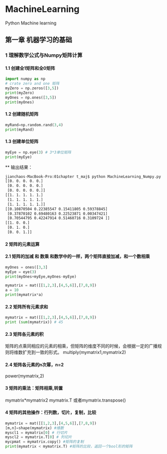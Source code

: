 # MachineLearning
Python Machine learning 

## 第一章 机器学习的基础
### 1 理解数学公式与Numpy矩阵计算
#### 1.1 创建全1矩阵和全0矩阵
``` python
import numpy as np
# crate zero and one 矩阵
myZero = np.zeros([3,5])
print(myZero)
myOnes = np.ones([3,5])
print(myOnes)
```
#### 1.2 创建随机矩阵
``` python
myRand=np.random.rand(3,4)
print(myRand)
```
#### 1.3 创建单位矩阵
``` python
myEye = np.eye(3) # 3*3单位矩阵
print(myEye)
```
** 输出结果：
``` cmd
jianchaos-MacBook-Pro:01chapter t_maj$ python MachineLearning_Numpy.py
[[0. 0. 0. 0. 0.]
 [0. 0. 0. 0. 0.]
 [0. 0. 0. 0. 0.]]
[[1. 1. 1. 1. 1.]
 [1. 1. 1. 1. 1.]
 [1. 1. 1. 1. 1.]]
[[0.10870504 0.22385547 0.15411805 0.59378845]
 [0.37870102 0.69480163 0.22523871 0.00347421]
 [0.70544795 0.42247914 0.51460716 0.3109724 ]]
[[1. 0. 0.]
 [0. 1. 0.]
 [0. 0. 1.]]
 ```
#### 2 矩阵的元素运算
#### 2.1 矩阵的加减 和 数乘 和数学中的一样，两个矩阵直接加减，和一个数相乘

``` python
myOnes = ones([3,3]
myEye = eye(3)
print(myOnes+myEye,myOnes-myEye)

mymatrix = mat([[1,2,3],[4,5,6]],[7,8,9])
a = 10
print(mymatrix*a)
```
#### 2.2 矩阵所有元素求和
``` python
mymatrix = mat([[1,2,3],[4,5,6]],[7,8,9])
print (sum(mymatrix)) # 45
```
#### 2.3 矩阵各元素的积
矩阵的点乘同相应的元素的相乘，但矩阵的维度不同的时候，会根据一定的广播规则将维数扩充到一致的形式。
multiply(mymatrix1,mymatrix2)
#### 2.4 矩阵各元素的n次幂，n=2
power(mymatrix,2)

#### 3 矩阵的乘法：矩阵相乘,转置 
mymatrix*mymatrix2
mymatrix.T 或者mymatrix.transpose()
#### 4 矩阵的其他操作：行列数，切片，复制，比较
``` python
mymatrix = mat([[1,2,3],[4,5,6]],[7,8,9])
[m,n]=shape(mymatrix) #维数
myscl1 = mymatrix[0] # 行切片
myscl2 = mymatrix.T[0] # 列切片
mycpmat = mymatrix.copy() #矩阵的复制
print(mymatrix < mymatrix.T) #矩阵的比较，返回一个bool形的矩阵
```


